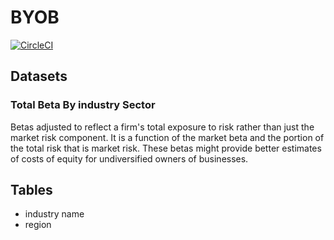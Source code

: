 # BYOB

[![CircleCI](https://circleci.com/gh/jdiejim/BYOB.svg?style=svg)](https://circleci.com/gh/jdiejim/BYOB)

## Datasets

### Total Beta By industry Sector

Betas adjusted to reflect a firm's total exposure to risk rather than just the market risk component. It is a function of the market beta and the portion of the total risk that is market risk. These betas might provide better estimates of costs of equity for undiversified owners of businesses.

## Tables

* industry name
* region
